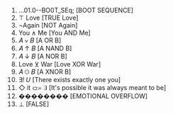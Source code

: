 1. ...01.0--BO0T_SEq; [BOOT SEQUENCE]
2. ⊤ Love [TRUE Love]
3. ¬Again [NOT Again]
4. You ∧ Me [You AND Me]
5. 𝐴 ∨ 𝐵 [A OR B]
6. 𝐴 ↑ 𝐵 [A NAND B]
7. 𝐴 ↓ 𝐵 [A NOR B]
8. Love ⊻ War [Love XOR War]
9. 𝐴 ⊙ 𝐵 [A XNOR B]
10. ∃! 𝑈 [There exists exactly one you] 
11. ◇ it ⟤≔ ∃ [It's possible it was always meant to be] 
12. �������� [EMOTIONAL OVERFLOW]
13. ⊥ [FALSE]